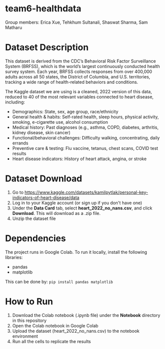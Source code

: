# team6-healthdata

Group members:  Erica Xue, Tehkhum Sultanali, Shaswat Sharma, Sam Matharu


# Dataset Description
This dataset is derived from the CDC’s Behavioral Risk Factor Surveillance System (BRFSS), which is the world’s largest continuously conducted health survey system. Each year, BRFSS collects responses from over 400,000 adults across all 50 states, the District of Columbia, and U.S. territories, tracking a wide range of health-related behaviors and conditions.

The Kaggle dataset we are using is a cleaned, 2022 version of this data, reduced to 40 of the most relevant variables connected to heart disease, including:

- Demographics: State, sex, age group, race/ethnicity
- General health & habits: Self-rated health, sleep hours, physical activity, smoking, e-cigarette use, alcohol consumption
- Medical history: Past diagnoses (e.g., asthma, COPD, diabetes, arthritis, kidney disease, skin cancer)
- Functional/behavioral challenges: Difficulty walking, concentrating, daily errands
- Preventive care & testing: Flu vaccine, tetanus, chest scans, COVID test results
- Heart disease indicators: History of heart attack, angina, or stroke


# Dataset Download
1. Go to https://www.kaggle.com/datasets/kamilpytlak/personal-key-indicators-of-heart-disease/data
2. Log in to your Kaggle account (or sign up if you don't have one)
3. Under the **Data Card** tab, select **heart_2022_no_nans.csv**, and click **Download**. This will download as a .zip file.
4. Unzip the dataset file

# Dependencies
The project runs in Google Colab.
To run it locally, install the following libraries:
- pandas
- matplotlib

This can be done by: ```pip install pandas matplotlib```

# How to Run
1. Download the Colab notebook (.ipynb file) under the **Notebook** directory in this repository
2. Open the Colab notebook in Google Colab
3. Upload the dataset (heart_2022_no_nans.csv) to the notebook environment
4. Run all the cells to replicate the results

